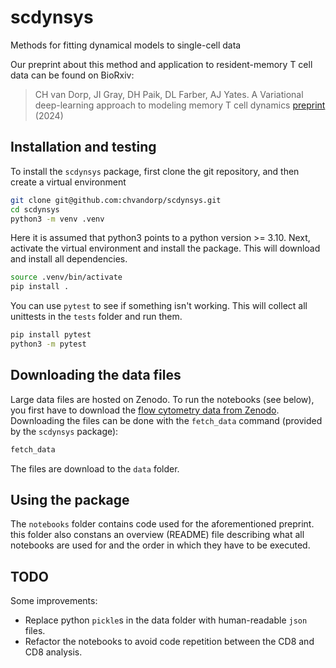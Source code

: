 # scdynsys
Methods for fitting dynamical models to single-cell data

Our preprint about this method and application to resident-memory T cell data
can be found on BioRxiv:

> CH van Dorp, JI Gray, DH Paik, DL Farber, AJ Yates. 
> A Variational deep-learning approach to modeling memory T cell dynamics 
> [preprint](https://www.biorxiv.org/content/10.1101/2024.07.08.602409v1) (2024)


## Installation and testing

To install the `scdynsys` package, first clone the git repository,
and then create a virtual environment

```bash
git clone git@github.com:chvandorp/scdynsys.git
cd scdynsys
python3 -m venv .venv
```

Here it is assumed that python3 points to a python version >= 3.10.
Next, activate the virtual environment and install the package.
This will download and install all dependencies.

```bash
source .venv/bin/activate
pip install .
```

You can use `pytest` to see if something isn't working.
This will collect all unittests in the `tests` folder and run them.

```bash
pip install pytest
python3 -m pytest
```

## Downloading the data files

Large data files are hosted on Zenodo. 
To run the notebooks (see below), you first have to download the [flow cytometry data from Zenodo](https://doi.org/10.5281/zenodo.15353158).
Downloading the files can be done with the `fetch_data` command (provided by the `scdynsys` package):

```bash
fetch_data
```

The files are download to the `data` folder.

## Using the package

The `notebooks` folder contains code used for the aforementioned preprint.
this folder also constans an overview (README) file describing what all notebooks are used for and the order in which
they have to be executed.


## TODO

Some improvements:

* Replace python `pickle`s in the data folder with human-readable `json` files. 
* Refactor the notebooks to avoid code repetition between the CD8 and CD8 analysis.
